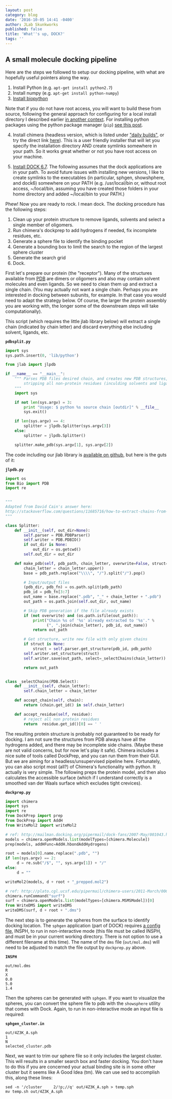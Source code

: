 ```yaml
---
layout: post
category: blog
date: '2016-10-05 14:41 -0400'
author: JLab Skunkworks
published: false
title: 'What''s up, DOCK?'
tags: ''
---
```

## A small molecule docking pipeline

Here are the steps we followed to setup our docking pipeline, with what are hopefully useful pointers along the way.

1. Install Python (e.g. `apt-get install python2.7`)
2. Install numpy (e.g. `apt-get install python-numpy`)
3. [Install biopython](http://biopython.org/wiki/Download)

 Note that if you do not have root access, you will want to build these from source, following the general  approach for configuring for a local install directory I described earlier [in another context](http://jovingelabsoftware.github.io/blog/2016/02/15/make-r-locally-with-cairo/).  For installing python packages using the python package manager (`pip`) [see this post](http://stackoverflow.com/questions/2915471/install-a-python-package-into-a-different-directory-using-pip).

4. Install chimera (headless version, which is listed under ["daily builds"](https://www.cgl.ucsf.edu/chimera/download.html#daily), or try the direct link [here](https://www.cgl.ucsf.edu/chimera/cgi-bin/secure/chimera-get.py?file=alpha/chimera-alpha-linux_x86_64_osmesa.bin)).  This is a user friendly installer that will let you specify the installation directory AND create symlinks somewhere in your path.  So it works great whether or not you have root access on your machine.

5. [Install DOCK 6.7](http://jovingelabsoftware.github.io/blog/2016/09/22/installing-dock-6-7-with-parallel-support/).  The following assumes that the dock applications are in your path.  To avoid future issues with installing new versions, I like to create symlinks to the executables (in particular, sphgen, showshphere, and dock6) somewhere on your PATH (e.g. /usr/local/bin or, without root access, ~/local/bin, assuming you have created those folders in your home directory and added ~/local/bin to your PATH.)


Phew!  Now you are ready to rock.  I mean dock.  The docking procedure has the following steps:

1. Clean up your protein structure to remove ligands, solvents and select a single member of oligomers.
2. Run chimera's dockprep to add hydrogens if needed, fix incomplete residues, etc.
3. Generate a sphere file to identify the binding pocket
4. Generate a bounding box to limit the search to the region of the largest sphere cluster
5. Generate the search grid
6. Dock.

First let's prepare our protein (the "receptor").  Many of the structures available from [PDB](http://www.rcsb.org/) are dimers or oligomers and also may contain solvent molecules and even ligands.  So we need to clean them up and extract a single chain.  (You may actually not want a single chain.  Perhaps you are interested in docking between subunits, for example.  In that case you would need to adapt the strategy below.  Of course, the larger the protein assembly you are working with, the longer some of the downstream steps will take computationally).

This script (which requires the little jlab library below) will extract a single chain (indicated by chain letter) and discard everything else including solvent, ligands, etc.

**`pdbsplit.py`**
```python
import sys
sys.path.insert(0, 'lib/python')

from jlab import jlpdb

if __name__ == "__main__":
    """ Parses PDB files desired chain, and creates new PDB structures,
        stripping all non-protein residues (inculding solvents and ligands)
    """
    import sys

    if not len(sys.argv) = 3:
        print "Usage: $ python %s source chain [outdir]" % __file__
        sys.exit()

    if len(sys.argv) == 4:
        splitter = jlpdb.Splitter(sys.argv[3])
    else:
        splitter = jlpdb.Splitter()

    splitter.make_pdb(sys.argv[1], sys.argv[2])

```

The code including our jlab library is [available on github](https://github.com/JovingeLabSoftware/synergy), but here is the guts of it:

**`jlpdb.py`**
```python
import os
from Bio import PDB
import re


"""
Adapted from David Cain's answer here:
http://stackoverflow.com/questions/11685716/how-to-extract-chains-from-a-pdb-file
"""

class Splitter:
    def __init__(self, out_dir=None):
        self.parser = PDB.PDBParser()
        self.writer = PDB.PDBIO()
        if out_dir is None:
            out_dir = os.getcwd()
        self.out_dir = out_dir

    def make_pdb(self, pdb_path, chain_letter, overwrite=False, struct=None):
        chain_letter = chain_letter.upper()
        base = pdb_path.replace("\\\\", "/").split("/").pop()

        # Input/output files
        (pdb_dir, pdb_fn) = os.path.split(pdb_path)
        pdb_id = pdb_fn[3:7]
        out_name = base.replace(".pdb", "_" + chain_letter + ".pdb")
        out_path = os.path.join(self.out_dir, out_name)

        # Skip PDB generation if the file already exists
        if (not overwrite) and (os.path.isfile(out_path)):
            print("Chain %s of '%s' already extracted to '%s'." %
                  (", ".join(chain_letter), pdb_id, out_name))
            return out_path

        # Get structure, write new file with only given chains
        if struct is None:
            struct = self.parser.get_structure(pdb_id, pdb_path)
        self.writer.set_structure(struct)
        self.writer.save(out_path, select=_selectChains(chain_letter))

        return out_path


class _selectChains(PDB.Select):
    def __init__(self, chain_letter):
        self.chain_letter = chain_letter

    def accept_chain(self, chain):
        return (chain.get_id() in self.chain_letter)

    def accept_residue(self, residue):
        # reject all non protein residues
        return  residue.get_id()[0] == ' '

```

The resulting protein structure is probably not guaranteed to be ready for docking.  I am not sure the structures from PDB always have all the hydrogens added, and there may be incomplete side chains.  (Maybe these are not valid concerns, but for now let's play it safe).  Chimera includes a nice suite of tools called DockPrep, and you can run them from their GUI.  But we are aiming for a headless/unsupervised pipeline here.  Fortunately, you can also script most (all?) of Chimera's functionality with python.  It actually is very simple.  The following preps the protein model, and then also calculates the accessible surface (which if I understand correctly is a smoothed van der Waals surface which excludes tight crevices).

**`dockprep.py`**
```python
import chimera
import sys
import re
from DockPrep import prep
from DockPrep import AddH
from WriteMol2 import writeMol2

# ref: http://mailman.docking.org/pipermail/dock-fans/2007-May/001043.html
models = chimera.openModels.list(modelTypes=[chimera.Molecule])
prep(models, addHFunc=AddH.hbondAddHydrogens)

root = models[0].name.replace(".pdb", "")
if len(sys.argv) == 2:
     d = re.sub("/$", "", sys.argv[1]) + "/"
else:
     d = ""

writeMol2(models, d + root + "_prepped.mol2")

# ref: http://plato.cgl.ucsf.edu/pipermail/chimera-users/2011-March/006134.html
chimera.runCommand("surf")
surf = chimera.openModels.list(modelTypes=[chimera.MSMSModel])[0]
from WriteDMS import writeDMS
writeDMS(surf, d + root + ".dms")
```

The next step is to generate the spheres from the surface to identify docking location.  The `sphgen` application (part of DOCK) requires [a config file](http://dock.compbio.ucsf.edu/DOCK_6/tutorials/sphere_generation/generating_spheres.htm), INSPH, to run in non-interactive mode (this file must be called INSPH, and must be in your current working directory.  There is not option to use a different filename at this time).  The name of the `dms` file (`out/mol.dms`) will need to be adjusted to match the file output by `dockprep.py` above.

**`INSPH`**
```
out/mol.dms
R
X
0.0
5.0
1.4

```

Then the spheres can be generated with `sphgen`.  If you want to visualize the spheres, you can convert the sphere file to pdb with the `showsphere` utility that comes with Dock.  Again, to run in non-interactive mode an input file is required:

**`sphgen_cluster.in`**
```
out/4Z3K_A.sph
1
N
selected_cluster.pdb
```

Next, we want to trim our sphere file so it only includes the largest cluster.  This will results in a smaller search box and faster docking.  You don't have to do this if you are concerned your actual binding site is in some other cluster but it seems like A Good Idea (tm).  We can use sed to accomplish this, along these lines:

```
sed -n '/cluster     2/!p;//q' out/4Z3K_A.sph > temp.sph
mv temp.sh out/4Z3K_A.sph
```






